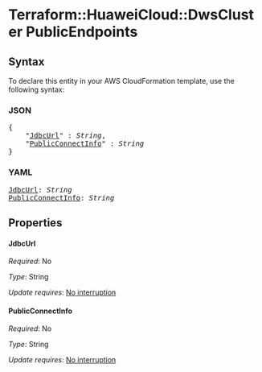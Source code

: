 # Terraform::HuaweiCloud::DwsCluster PublicEndpoints

## Syntax

To declare this entity in your AWS CloudFormation template, use the following syntax:

### JSON

<pre>
{
    "<a href="#jdbcurl" title="JdbcUrl">JdbcUrl</a>" : <i>String</i>,
    "<a href="#publicconnectinfo" title="PublicConnectInfo">PublicConnectInfo</a>" : <i>String</i>
}
</pre>

### YAML

<pre>
<a href="#jdbcurl" title="JdbcUrl">JdbcUrl</a>: <i>String</i>
<a href="#publicconnectinfo" title="PublicConnectInfo">PublicConnectInfo</a>: <i>String</i>
</pre>

## Properties

#### JdbcUrl

_Required_: No

_Type_: String

_Update requires_: [No interruption](https://docs.aws.amazon.com/AWSCloudFormation/latest/UserGuide/using-cfn-updating-stacks-update-behaviors.html#update-no-interrupt)

#### PublicConnectInfo

_Required_: No

_Type_: String

_Update requires_: [No interruption](https://docs.aws.amazon.com/AWSCloudFormation/latest/UserGuide/using-cfn-updating-stacks-update-behaviors.html#update-no-interrupt)

